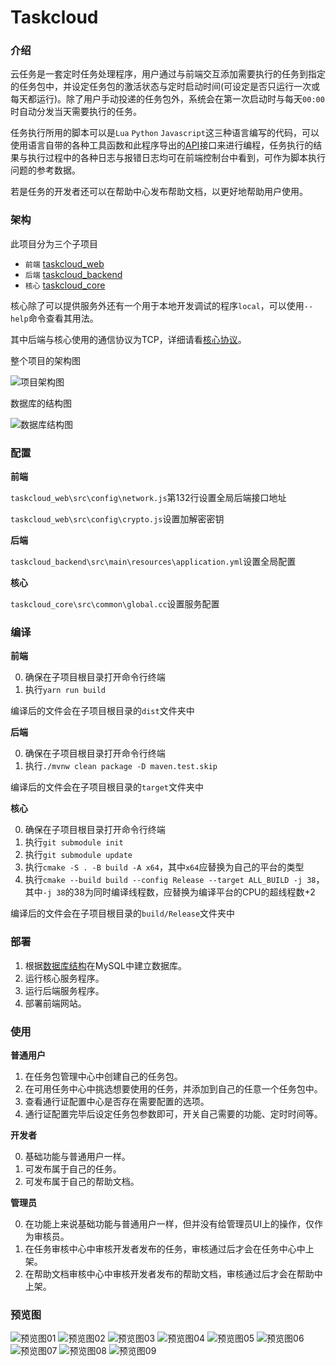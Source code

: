 # Taskcloud

### 介绍

云任务是一套定时任务处理程序，用户通过与前端交互添加需要执行的任务到指定的任务包中，并设定任务包的激活状态与定时启动时间(可设定是否只运行一次或每天都运行)。除了用户手动投递的任务包外，系统会在第一次启动时与每天`00:00`时自动分发当天需要执行的任务。

任务执行所用的脚本可以是`Lua` `Python` `Javascript`这三种语言编写的代码，可以使用语言自带的各种工具函数和此程序导出的[API](https://github.com/Bzi-Han/taskcloud/blob/main/docs/APIDocumentaion.md)接口来进行编程，任务执行的结果与执行过程中的各种日志与报错日志均可在前端控制台中看到，可作为脚本执行问题的参考数据。

若是任务的开发者还可以在帮助中心发布帮助文档，以更好地帮助用户使用。

### 架构

此项目分为三个子项目

+ `前端` [taskcloud_web](https://github.com/Bzi-Han/taskcloud_web)
+ `后端` [taskcloud_backend](https://github.com/Bzi-Han/taskcloud_backend)
+ `核心` [taskcloud_core](https://github.com/Bzi-Han/taskcloud_core)

核心除了可以提供服务外还有一个用于本地开发调试的程序`local`，可以使用`--help`命令查看其用法。

其中后端与核心使用的通信协议为TCP，详细请看[核心协议](https://github.com/Bzi-Han/taskcloud/blob/main/docs/CoreServiceProtocol.md)。

整个项目的架构图

![项目架构图](https://github.com/Bzi-Han/taskcloud/blob/main/images/%E4%BA%91%E4%BB%BB%E5%8A%A1%E6%9E%B6%E6%9E%84.jpg)

数据库的结构图

![数据库结构图](https://github.com/Bzi-Han/taskcloud/blob/main/images/%E4%BA%91%E4%BB%BB%E5%8A%A1.png)

### 配置

**前端**

`taskcloud_web\src\config\network.js`第132行设置全局后端接口地址

`taskcloud_web\src\config\crypto.js`设置加解密密钥

**后端**

`taskcloud_backend\src\main\resources\application.yml`设置全局配置

**核心**

`taskcloud_core\src\common\global.cc`设置服务配置

### 编译

**前端**

0. 确保在子项目根目录打开命令行终端
1. 执行`yarn run build`

编译后的文件会在子项目根目录的`dist`文件夹中

**后端**

0. 确保在子项目根目录打开命令行终端
1. 执行`./mvnw clean package -D maven.test.skip`

编译后的文件会在子项目根目录的`target`文件夹中

**核心**

0. 确保在子项目根目录打开命令行终端
1. 执行`git submodule init`
2. 执行`git submodule update`
3. 执行`cmake -S . -B build -A x64`，其中`x64`应替换为自己的平台的类型
4. 执行`cmake --build build --config Release --target ALL_BUILD -j 38`，其中`-j 38`的38为同时编译线程数，应替换为编译平台的CPU的超线程数+2

编译后的文件会在子项目根目录的`build/Release`文件夹中

### 部署

1. 根据[数据库结构](https://github.com/Bzi-Han/taskcloud/blob/main/datas/taskcloud.sql)在MySQL中建立数据库。
2. 运行核心服务程序。
3. 运行后端服务程序。
4. 部署前端网站。

### 使用

**普通用户**

1. 在任务包管理中心中创建自己的任务包。
2. 在可用任务中心中挑选想要使用的任务，并添加到自己的任意一个任务包中。
3. 查看通行证配置中心是否存在需要配置的选项。
4. 通行证配置完毕后设定任务包参数即可，开关自己需要的功能、定时时间等。

**开发者**

0. 基础功能与普通用户一样。
1. 可发布属于自己的任务。
2. 可发布属于自己的帮助文档。

**管理员**

0. 在功能上来说基础功能与普通用户一样，但并没有给管理员UI上的操作，仅作为审核员。
1. 在任务审核中心中审核开发者发布的任务，审核通过后才会在任务中心中上架。
2. 在帮助文档审核中心中审核开发者发布的帮助文档，审核通过后才会在帮助中上架。

### 预览图

![预览图01](https://github.com/Bzi-Han/taskcloud/blob/main/images/1.jpeg)
![预览图02](https://github.com/Bzi-Han/taskcloud/blob/main/images/2.jpeg)
![预览图03](https://github.com/Bzi-Han/taskcloud/blob/main/images/3.jpeg)
![预览图04](https://github.com/Bzi-Han/taskcloud/blob/main/images/4.jpeg)
![预览图05](https://github.com/Bzi-Han/taskcloud/blob/main/images/5.jpeg)
![预览图06](https://github.com/Bzi-Han/taskcloud/blob/main/images/6.jpeg)
![预览图07](https://github.com/Bzi-Han/taskcloud/blob/main/images/7.jpeg)
![预览图08](https://github.com/Bzi-Han/taskcloud/blob/main/images/8.jpeg)
![预览图09](https://github.com/Bzi-Han/taskcloud/blob/main/images/9.jpeg)